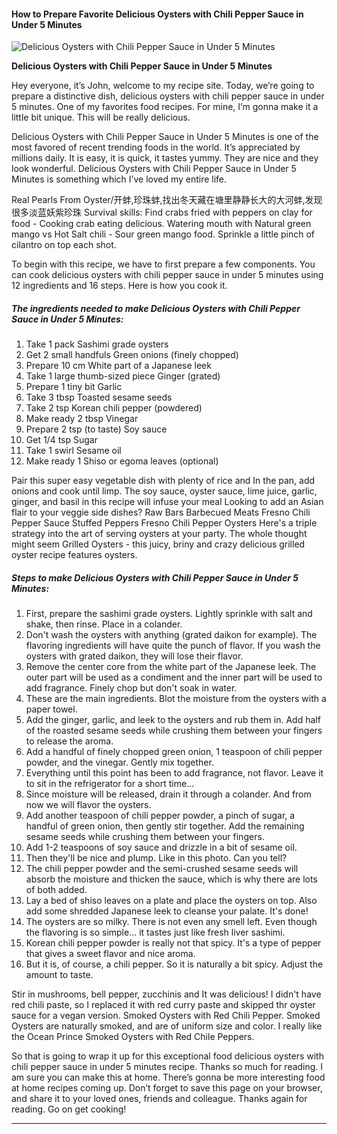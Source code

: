             

#### How to Prepare Favorite Delicious Oysters with Chili Pepper Sauce in Under 5 Minutes

![Delicious Oysters with Chili Pepper Sauce in Under 5 Minutes](https://img-global.cpcdn.com/recipes/6114121557737472/751x532cq70/delicious-oysters-with-chili-pepper-sauce-in-under-5-minutes-recipe-main-photo.jpg)

**Delicious Oysters with Chili Pepper Sauce in Under 5 Minutes**

Hey everyone, it’s John, welcome to my recipe site. Today, we’re going to prepare a distinctive dish, delicious oysters with chili pepper sauce in under 5 minutes. One of my favorites food recipes. For mine, I’m gonna make it a little bit unique. This will be really delicious.

Delicious Oysters with Chili Pepper Sauce in Under 5 Minutes is one of the most favored of recent trending foods in the world. It’s appreciated by millions daily. It is easy, it is quick, it tastes yummy. They are nice and they look wonderful. Delicious Oysters with Chili Pepper Sauce in Under 5 Minutes is something which I’ve loved my entire life.

Real Pearls From Oyster/开蚌,珍珠蚌,找出冬天藏在塘里静静长大的大河蚌,发现很多淡蓝妖紫珍珠 Survival skills: Find crabs fried with peppers on clay for food - Cooking crab eating delicious. Watering mouth with Natural green mango vs Hot Salt chili - Sour green mango food. Sprinkle a little pinch of cilantro on top each shot.

To begin with this recipe, we have to first prepare a few components. You can cook delicious oysters with chili pepper sauce in under 5 minutes using 12 ingredients and 16 steps. Here is how you cook it.

##### The ingredients needed to make Delicious Oysters with Chili Pepper Sauce in Under 5 Minutes:

1.  Take 1 pack Sashimi grade oysters
2.  Get 2 small handfuls Green onions (finely chopped)
3.  Prepare 10 cm White part of a Japanese leek
4.  Take 1 large thumb-sized piece Ginger (grated)
5.  Prepare 1 tiny bit Garlic
6.  Take 3 tbsp Toasted sesame seeds
7.  Take 2 tsp Korean chili pepper (powdered)
8.  Make ready 2 tbsp Vinegar
9.  Prepare 2 tsp (to taste) Soy sauce
10.  Get 1/4 tsp Sugar
11.  Take 1 swirl Sesame oil
12.  Make ready 1 Shiso or egoma leaves (optional)

Pair this super easy vegetable dish with plenty of rice and In the pan, add onions and cook until limp. The soy sauce, oyster sauce, lime juice, garlic, ginger, and basil in this recipe will infuse your meal Looking to add an Asian flair to your veggie side dishes? Raw Bars Barbecued Meats Fresno Chili Pepper Sauce Stuffed Peppers Fresno Chili Pepper Oysters Here's a triple strategy into the art of serving oysters at your party. The whole thought might seem Grilled Oysters - this juicy, briny and crazy delicious grilled oyster recipe features oysters.

##### Steps to make Delicious Oysters with Chili Pepper Sauce in Under 5 Minutes:

1.  First, prepare the sashimi grade oysters. Lightly sprinkle with salt and shake, then rinse. Place in a colander.
2.  Don't wash the oysters with anything (grated daikon for example). The flavoring ingredients will have quite the punch of flavor. If you wash the oysters with grated daikon, they will lose their flavor.
3.  Remove the center core from the white part of the Japanese leek. The outer part will be used as a condiment and the inner part will be used to add fragrance. Finely chop but don't soak in water.
4.  These are the main ingredients. Blot the moisture from the oysters with a paper towel.
5.  Add the ginger, garlic, and leek to the oysters and rub them in. Add half of the roasted sesame seeds while crushing them between your fingers to release the aroma.
6.  Add a handful of finely chopped green onion, 1 teaspoon of chili pepper powder, and the vinegar. Gently mix together.
7.  Everything until this point has been to add fragrance, not flavor. Leave it to sit in the refrigerator for a short time…
8.  Since moisture will be released, drain it through a colander. And from now we will flavor the oysters.
9.  Add another teaspoon of chili pepper powder, a pinch of sugar, a handful of green onion, then gently stir together. Add the remaining sesame seeds while crushing them between your fingers.
10.  Add 1-2 teaspoons of soy sauce and drizzle in a bit of sesame oil.
11.  Then they'll be nice and plump. Like in this photo. Can you tell?
12.  The chili pepper powder and the semi-crushed sesame seeds will absorb the moisture and thicken the sauce, which is why there are lots of both added.
13.  Lay a bed of shiso leaves on a plate and place the oysters on top. Also add some shredded Japanese leek to cleanse your palate. It's done!
14.  The oysters are so milky. There is not even any smell left. Even though the flavoring is so simple… it tastes just like fresh liver sashimi.
15.  Korean chili pepper powder is really not that spicy. It's a type of pepper that gives a sweet flavor and nice aroma.
16.  But it is, of course, a chili pepper. So it is naturally a bit spicy. Adjust the amount to taste.

Stir in mushrooms, bell pepper, zucchinis and It was delicious! I didn't have red chili paste, so I replaced it with red curry paste and skipped thr oyster sauce for a vegan version. Smoked Oysters with Red Chili Pepper. Smoked Oysters are naturally smoked, and are of uniform size and color. I really like the Ocean Prince Smoked Oysters with Red Chile Peppers.

So that is going to wrap it up for this exceptional food delicious oysters with chili pepper sauce in under 5 minutes recipe. Thanks so much for reading. I am sure you can make this at home. There’s gonna be more interesting food at home recipes coming up. Don’t forget to save this page on your browser, and share it to your loved ones, friends and colleague. Thanks again for reading. Go on get cooking!

* * *